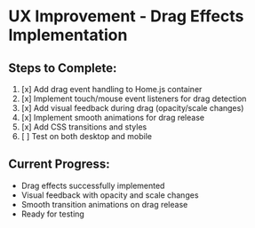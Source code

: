 # UX Improvement - Drag Effects Implementation

## Steps to Complete:
1. [x] Add drag event handling to Home.js container
2. [x] Implement touch/mouse event listeners for drag detection
3. [x] Add visual feedback during drag (opacity/scale changes)
4. [x] Implement smooth animations for drag release
5. [x] Add CSS transitions and styles
6. [ ] Test on both desktop and mobile

## Current Progress:
- Drag effects successfully implemented
- Visual feedback with opacity and scale changes
- Smooth transition animations on drag release
- Ready for testing
